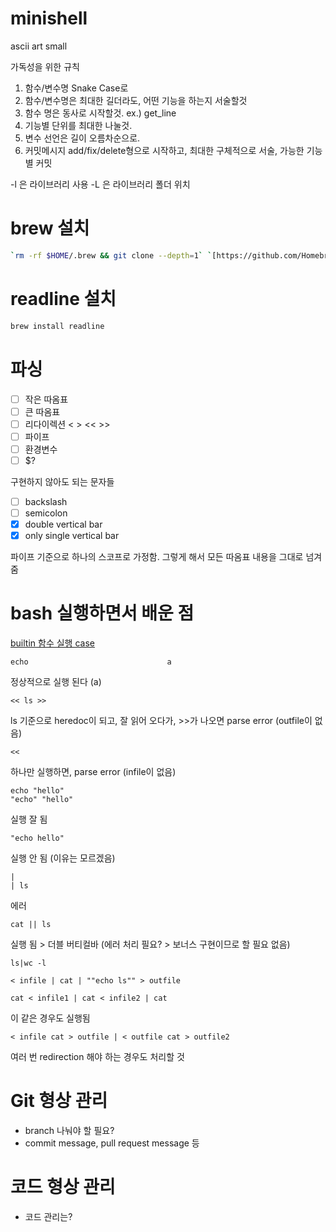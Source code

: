 # minishell

ascii art small

가독성을 위한 규칙
1. 함수/변수명 Snake Case로
2. 함수/변수명은 최대한 길더라도, 어떤 기능을 하는지 서술할것
3. 함수 명은 동사로 시작할것. ex.) get_line
4. 기능별 단위를 최대한 나눌것.
5. 변수 선언은 길이 오름차순으로.
6. 커밋메시지 add/fix/delete형으로 시작하고, 최대한 구체적으로 서술, 가능한 기능별 커밋

-l 은 라이브러리 사용
-L 은 라이브러리 폴더 위치

# brew 설치
```sh
`rm -rf $HOME/.brew && git clone --depth=1` `[https://github.com/Homebrew/brew](https://github.com/Homebrew/brew)` `$HOME/.brew && export PATH=$HOME/.brew/bin:$PATH && brew update && echo "export PATH=$HOME/.brew/bin:$PATH" >> ~/.zshrc`
```

# readline 설치
```sh
brew install readline
```

# 파싱
- [ ] 작은 따옴표
- [ ] 큰 따옴표
- [ ] 리다이렉션 < > << >> 
- [ ] 파이프
- [ ] 환경변수
- [ ] $?

구현하지 않아도 되는 문자들
- [ ] backslash
- [ ] semicolon
- [x] double vertical bar
- [x] only single vertical bar

파이프 기준으로 하나의 스코프로 가정함.
그렇게 해서 모든 따옴표 내용을 그대로 넘겨줌

# bash 실행하면서 배운 점
[builtin 함수 실행 case](https://velog.io/@hey-chocopie/minishell-builtin%ED%95%A8%EC%88%98%EA%B5%AC%ED%98%84-cdpwd)
```shell
echo                               a
```
정상적으로 실행 된다 (a)

```shell
<< ls >>
```
ls 기준으로 heredoc이 되고, 잘 읽어 오다가, >>가 나오면 parse error (outfile이 없음)

```shell
<<
```
하나만 실행하면, parse error (infile이 없음)

```shell
echo "hello"
"echo" "hello"
```
실행 잘 됨

```shell
"echo hello"
```
실행 안 됨 (이유는 모르겠음)

```shell
|
| ls
```
에러

```shell
cat || ls
```
실행 됨 > 더블 버티컬바 (에러 처리 필요? > 보너스 구현이므로 할 필요 없음)

```shell
ls|wc -l
```

```shell
< infile | cat | ""echo ls"" > outfile
```

```shell
cat < infile1 | cat < infile2 | cat
```
이 같은 경우도 실행됨

```shell
< infile cat > outfile | < outfile cat > outfile2
```
여러 번 redirection 해야 하는 경우도 처리할 것

# Git 형상 관리
- branch 나눠야 할 필요?
- commit message, pull request message 등 

# 코드 형상 관리
- 코드 관리는?
